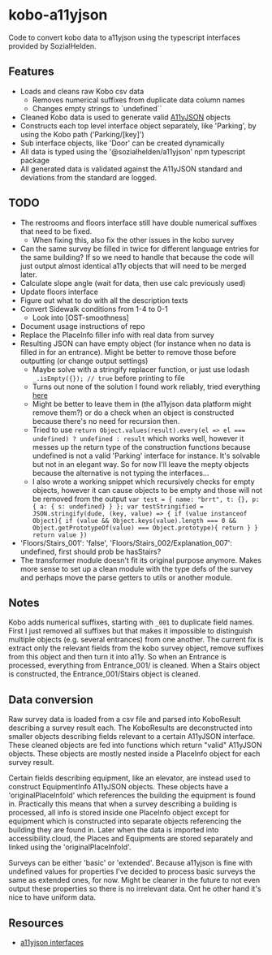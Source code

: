 # kobo-a11yjson
Code to convert kobo data to a11yjson using the typescript interfaces provided by SozialHelden.

## Features
- Loads and cleans raw Kobo csv data
  + Removes numerical suffixes from duplicate data column names
  + Changes empty strings to `undefined``
- Cleaned Kobo data is used to generate valid [A11yJSON](https://github.com/sozialhelden/a11yjson) objects
- Constructs each top level interface object separately, like 'Parking', by using the Kobo path ('Parking/[key]')
- Sub interface objects, like 'Door' can be created dynamically
- All data is typed using the '@sozialhelden/a11yjson' npm typescript package
- All generated data is validated against the A11yJSON standard and deviations from the standard are logged.

## TODO
- The restrooms and floors interface still have double numerical suffixes that need to be fixed.
  + When fixing this, also fix the other issues in the kobo survey
- Can the same survey be filled in twice for different language entries for the same building? If so we need to handle that because the code will just output almost identical a11y objects that will need to be merged later.
- Calculate slope angle (wait for data, then use calc previously used)
- Update floors interface
- Figure out what to do with all the description texts
- Convert Sidewalk conditions from 1-4 to 0-1
  + Look into [OST-smoothness]
- Document usage instructions of repo
- Replace the PlaceInfo filler info with real data from survey
- Resulting JSON can have empty object (for instance when no data is filled in for an entrance). Might be better to remove those before outputting (or change output settings)
  + Maybe solve with a stringify replacer function, or just use lodash `_.isEmpty({}); // true` before printing to file
  + Turns out none of the solution I found work reliably, tried everything [here](https://stackoverflow.com/questions/38275753/how-to-remove-empty-values-from-object-using-lodash)
  + Might be better to leave them in (the a11yjson data platform might remove them?) or do a check when an object is constructed because there's no need for recursion then.
  + Tried to use `return Object.values(result).every(el => el === undefined) ? undefined : result` which works well, however it messes up the return type of the construction functions because undefined is not a valid 'Parking' interface for instance. It's solvable but not in an elegant way. So for now I'll leave the mepty objects because the alternative is not typing the interfaces...
  + I also wrote a working snippet which recursively checks for empty objects, however it can cause objects to be empty and those will not be removed from the output ```var test = {
  name: "brrt", t: {}, p: { a: { s: undefined} }
};
var testStringified = JSON.stringify(dude, (key, value) => {
  if (value instanceof Object){
      if (value && Object.keys(value).length === 0 && Object.getPrototypeOf(value) === Object.prototype){
        return
      }
  }
  return value
})```
-   'Floors/Stairs_001': 'false', 'Floors/Stairs_002/Explanation_007': undefined, first should prob be hasStairs?
-   The transformer module doesn't fit its original purpose anymore. Makes more sense to set up a clean module with the type defs of the survey and perhaps move the parse getters to utils or another module.

## Notes
Kobo adds numerical suffixes, starting with `_001` to duplicate field names. First I just removed all suffixes but that makes it impossible to distinguish multiple objects (e.g. several entrances) from one another. The current fix is extract only the relevant fields from the kobo survey object, remove suffixes from this object and then turn it into a11y. So when an Entrance is processed, everything from Entrance_001/ is cleaned. When a Stairs object is constructed, the Entrance_001/Stairs object is cleaned.

## Data conversion
Raw survey data is loaded from a csv file and parsed into KoboResult describing a survey result each. The KoboResults are deconstructed into smaller objects describing fields relevant to a certain A11yJSON interface. These cleaned objects are fed into functions which return "valid" A11yJSON objects. These objects are mostly nested inside a PlaceInfo object for each survey result.

Certain fields describing equipment, like an elevator, are instead used to construct EquipmentInfo A11yJSON objects. These objects have a 'originalPlaceInfoId' which references the building the equipment is found in. Practically this means that when a survey describing a building is processed, all info is stored inside one PlaceInfo object except for equipment which is constructed into separate objects referencing the building they are found in.
Later when the data is imported into accessibility.cloud, the Places and Equipments are stored separately and linked using the 'originalPlaceInfoId'.

Surveys can be either 'basic' or 'extended'. Because a11yjson is fine with undefined values for properties I've decided to process basic surveys the same as extended ones, for now. Might be cleaner in the future to not even output these properties so there is no irrelevant data. Ont he other hand it's nice to have uniform data.

## Resources
- [a11yjson interfaces](https://github.com/sozialhelden/a11yjson/blob/main/docs/3-interfaces.md)
